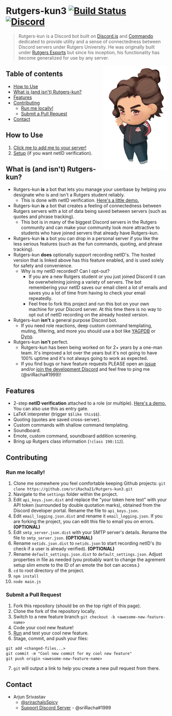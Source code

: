 # Rutgers-kun3 [![Build Status](https://travis-ci.com/sriRacha21/Rutgers-kun3.svg?branch=master)](https://travis-ci.com/sriRacha21/Rutgers-kun3) [![Discord](https://discordapp.com/api/guilds/770415315674857482/embed.png)](https://discord.gg/ydepndv)

> Rutgers-kun is a Discord bot built on [Discord.js](https://github.com/discordjs/discord.js) and [Commando](https://github.com/discordjs/Commando) dedicated to provide utility and a sense of connectedness between Discord servers under Rutgers University. He was originally built under [Rutgers Esports](http://www.rutgersesports.com/) but since his inception, his functionality has become generalized for use by any server.

<img align="right" src="resources/branding/chibi_rutgers-kun.png" alt="Profile Art by @J_Hangz" width="200"/>

## Table of contents

- [How to Use](#how-to-use)
- [What is (and isn't) Rutgers-kun?](#what-is-and-isnt-rutgers-kun)
- [Features](#features)
- [Contributing](#contributing)
    - [Run me locally!](#run-me-locally)
    - [Submit a Pull Request](#submit-a-pull-request)
- [Contact](#contact)

## How to Use
1. [Click me to add me to your server!](https://discordapp.com/api/oauth2/authorize?client_id=291355097919913985&permissions=0&scope=bot)
2. [Setup](documentation/setup.md) (if you want netID verification).

## What is (and isn't) Rutgers-kun?
* Rutgers-kun **is** a bot that lets you manage your userbase by helping you designate who is and isn't a Rutgers student reliably.
    * This is done with netID verification. [Here's a little demo.](https://streamable.com/pz31rc)
* Rutgers-kun **is** a bot that creates a feeling of connectedness between Rutgers servers with a lot of data being saved between servers (such as quotes and phrase tracking).
    * This bot is in many of the biggest Discord servers in the Rutgers community and can make your community look more attractive to students who have joined servers that already have Rutgers-kun.
* Rutgers-kun **is** a bot you can drop in a personal server if you like the less serious features (such as the fun commands, quoting, and phrase tracking).
* Rutgers-kun **does** optionally support recording netID's. The hosted version that is linked above has this feature enabled, and is used solely for safety and convenience.
    * Why is my netID recorded? Can I opt-out?
        * If you are a new Rutgers student or you just joined Discord it can be overwhelming joining a variety of servers. The bot remembering your netID saves our email client a lot of emails and saves you a lot of time from having to check your email repeatedly.
        * Feel free to fork this project and run this bot on your own machine for your Discord server. At this time there is no way to opt out of netID recording on the already hosted version.
* Rutgers-kun **isn't** a general purpose Discord bot.
    * If you need role reactions, deep custom command templating, muting, filtering, and more you should use a bot like [YAGPDB](https://yagpdb.xyz/) or [Dyno](https://dyno.gg/).
* Rutgers-kun **isn't** perfect.
    * Rutgers-kun has been being worked on for 2+ years by a one-man team. It's improved a lot over the years but it's not going to have 100% uptime and it's not always going to work as expected.
    * If you find bugs or have feature requests PLEASE open an [issue](https://github.com/sriRacha21/Rutgers-kun3/issues) and/or [join the development Discord](https://discord.gg/YDEpNDV) and feel free to ping me (@sriRacha#1999)!

## Features
* 2-step **netID verification** attached to a role (or multiple). [Here's a demo.](https://streamable.com/pz31rc) You can also use this as entry gate.
* LaTeX interpreter (trigger `$$like this$$`).
* Quoting (quotes are saved cross-server).
* Custom commands with shallow command templating.
* Soundboard.
* Emote, custom command, soundboard addition screening.
* Bring up Rutgers class information (`!class 198:112`).


## Contributing

### Run me locally!
1. Clone me somewhere you feel comfortable keeping Github projects: `git clone https://github.com/sriRacha21/Rutgers-kun3.git`
2. Navigate to the `settings` folder within the project.
3. Edit `api_keys.json.dist` and replace the "your token here text" with your API token (surrounded by double quotation marks), obtained from the Discord developer portal. Rename the file to `api_keys.json`.
4. Edit `email_logging.json.dist` and rename it `email_logging.json`. If you are forking the project, you can edit this file to email you on errors. **(OPTIONAL)**
5. Edit `smtp_server.json.dist` with your SMTP server's details. Rename the file to `smtp_server.json`. **(OPTIONAL)**
6. Rename `netids.json.dist` to `netids.json` to start recording netID's (to check if a user is already verified). **(OPTIONAL)**
7. Rename `default_settings.json.dist` to `default_settings.json`. Adjust properties in file as needed (you probably want to change the agrement setup slim emote to the ID of an emote the bot can access.)
8. `cd` to root directory of the project.
9. `npm install`
10. `node main.js`

### Submit a Pull Request
1. Fork this repository (should be on the top right of this page).
2. Clone the fork of the repository locally.
3. Switch to a new feature branch `git checkout -b <awesome-new-feature-name>`
4. Code your cool new feature!
5. [Run](#run-me-locally) and test your cool new feature.
6. Stage, commit, and push your files:
```
git add <changed-files...>
git commit -m "Cool new commit for my cool new feature"
git push origin <awesome-new-feature-name>
```
7. `git` will output a link to help you create a new pull request from there.

## Contact
- Arjun Srivastav
    - [@srirachaIsSpicy](https://twitter.com/sriRachaIsSpicy)
    - [Support Discord Server](https://discord.gg/ydepndv) - @sriRacha#1999 